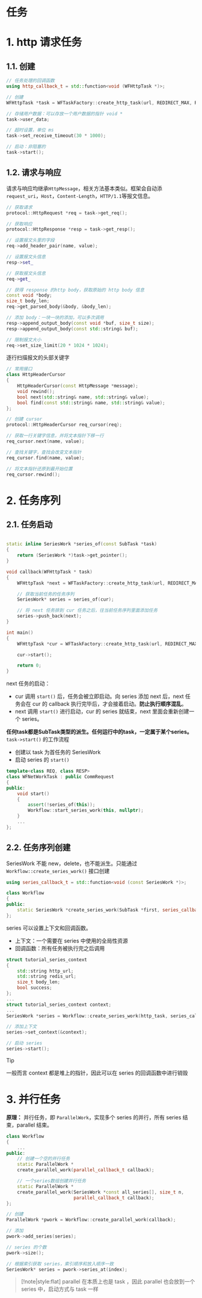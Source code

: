 # 任务

# 1. http 请求任务

## 1.1. 创建

```cpp
// 任务处理的回调函数
using http_callback_t = std::function<void (WFHttpTask *)>;

// 创建
WFHttpTask *task = WFTaskFactory::create_http_task(url, REDIRECT_MAX, RETRY_MAX, http_callback_t);

// 存储用户数据：可以存放一个用户数据的指针 void *
task->user_data;

// 超时设置，单位 ms
task->set_receive_timeout(30 * 1000);

// 启动：非阻塞的
task->start();
```

## 1.2. 请求与响应

请求与响应均继承`HttpMessage`，相关方法基本类似。框架会自动添`request_uri`，`Host`，`Content-Length`，`HTTP/1.1`等报文信息。

```cpp
// 获取请求
protocol::HttpRequest *req = task->get_req();

// 获取响应
protocol::HttpResponse *resp = task->get_resp();

// 设置报文头里的字段
req->add_header_pair(name, value);

// 设置报文头信息
resp->set_

// 获取报文头信息
req->get_

// 获得 response 的http body，获取原始的 http body 信息
const void *body;
size_t body_len;
req->get_parsed_body(&body, &body_len);

// 添加 body：一块一块的添加，可以多次调用
resp->append_output_body(const void *buf, size_t size);
resp->append_output_body(const std::string& buf);

// 限制报文大小
req->set_size_limit(20 * 1024 * 1024);
```

逐行扫描报文的头部关键字

```cpp
// 常用接口
class HttpHeaderCursor
{
    HttpHeaderCursor(const HttpMessage *message);
    void rewind();
    bool next(std::string& name, std::string& value);
    bool find(const std::string& name, std::string& value);
};

// 创建 cursor
protocol::HttpHeaderCursor req_cursor(req);

// 获取一行关键字信息，并将文本指针下移一行
req_cursor.next(name, value);

// 查找关键字，查找会改变文本指针
req_cursor.find(name, value);

// 将文本指针还原到最开始位置
req_cursor.rewind();
```

# 2. 任务序列

## 2.1. 任务启动

```cpp

static inline SeriesWork *series_of(const SubTask *task)
{
    return (SeriesWork *)task->get_pointer();
}

void callback(WFHttpTask * task)
{
    WFHttpTask *next = WFTaskFactory::create_http_task(url, REDIRECT_MAX, RETRY_MAX, http_callback_t);

    // 获取当前任务的任务序列 
    SeriesWork* series = series_of(cur);

    // 将 next 任务排到 cur 任务之后，往当前任务序列里面添加任务
    series->push_back(next);
}

int main()
{
    WFHttpTask *cur = WFTaskFactory::create_http_task(url, REDIRECT_MAX, RETRY_MAX, callback);

    cur->start();

    return 0;
}
```
next 任务的启动：
- cur 调用 `start()` 后，任务会被立即启动。向 series 添加 next 后，next 任务会在 cur 的 callback 执行完毕后，才会接着启动。**防止执行顺序混乱**。
- next 调用 `start()` 进行启动，cur 的 series 就结束，next 里面会重新创建一个 series。

**任何task都是SubTask类型的派生。任何运行中的task，一定属于某个series。** `task->start()` 的工作流程
- 创建以 task 为首任务的 SeriesWork
- 启动 series 的 `start()`

```cpp
template<class REQ, class RESP>
class WFNetWorkTask : public CommRequest
{
public:
    void start()
    {
        assert(!series_of(this));
        Workflow::start_series_work(this, nullptr);
    }
    ...
};
```

## 2.2. 任务序列创建

SeriesWork 不能 new，delete，也不能派生。只能通过`Workflow::create_series_work()` 接口创建

```cpp
using series_callback_t = std::function<void (const SeriesWork *)>;

class Workflow
{
public:
    static SeriesWork *create_series_work(SubTask *first, series_callback_t callback);
};
```

series 可以设置上下文和回调函数。
- 上下文：一个需要在 series 中使用的全局性资源
- 回调函数：所有任务被执行完之后调用

```cpp
struct tutorial_series_context
{
    std::string http_url;
    std::string redis_url;
    size_t body_len;
    bool success;
};
...
struct tutorial_series_context context;
...
SeriesWork *series = Workflow::create_series_work(http_task, series_callback);

// 添加上下文
series->set_context(&context);

// 启动 series
series->start();
```

> [!tip]
> 一般而言 context 都是堆上的指针，因此可以在 series 的回调函数中进行销毁

# 3. 并行任务

**原理：** 并行任务，即 `ParallelWork`，实现多个 series 的并行，所有 series 结束，parallel 结束。

```cpp
class Workflow
{
    ...
public:
    // 创建一个空的并行任务
    static ParallelWork *
    create_parallel_work(parallel_callback_t callback);

    // 一个series数组创建并行任务
    static ParallelWork *
    create_parallel_work(SeriesWork *const all_series[], size_t n,
                         parallel_callback_t callback);
};

// 创建
ParallelWork *pwork = Workflow::create_parallel_work(callback);

// 添加
pwork->add_series(series);

// series 的个数
pwork->size();

// 根据索引获取 series，索引顺序和放入顺序一致
SeriesWork* series = pwork->series_at(index);
```
> [!note|style:flat]
> parallel 在本质上也是 task ，因此 parallel 也会放到一个 series 中，启动方式与 task 一样








